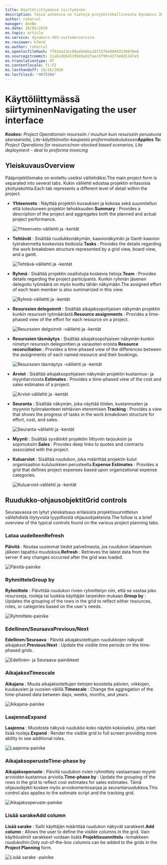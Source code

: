 ```yaml
---
title: Käyttöliittymässä siirtyminen
description: Tässä aiheessa on tietoja projektinhallinnasta Dynamics 365:n projektitoiminnoissa.
author: ruhercul
manager: AnnBe
ms.date: 10/05/2020
ms.topic: article
ms.service: dynamics-365-customerservice
ms.reviewer: kfend
ms.author: ruhercul
ms.openlocfilehash: ff624a13ec88ae64dba18715fbe9b94353b070e8
ms.sourcegitcommit: 11a61db54119503e82faec5f99c4273e8d1247e5
ms.translationtype: HT
ms.contentlocale: fi-FI
ms.lasthandoff: 10/16/2020
ms.locfileid: "4075266"
---
```

# <a name="navigating-the-user-interface"></a><span data-ttu-id="bc0d5-103">Käyttöliittymässä siirtyminen</span><span class="sxs-lookup"><span data-stu-id="bc0d5-103">Navigating the user interface</span></span>

<span data-ttu-id="bc0d5-104">_**Koskee:** Project Operationsin resurssiin / muuhun kuin resurssiin perustuvia skenaarioita, Lite-käyttöönotto-kaupasta proformalaskutukseen_</span><span class="sxs-lookup"><span data-stu-id="bc0d5-104">_**Applies To:** Project Operations for resource/non-stocked based scenarios, Lite deployment - deal to proforma invoicing_</span></span>

## <a name="overview"></a><span data-ttu-id="bc0d5-105">Yleiskuvaus</span><span class="sxs-lookup"><span data-stu-id="bc0d5-105">Overview</span></span>

<span data-ttu-id="bc0d5-106">Pääprojektilomake on erotettu useiksi välilehdiksi.</span><span class="sxs-lookup"><span data-stu-id="bc0d5-106">The main project form is separated into several tabs.</span></span> <span data-ttu-id="bc0d5-107">Kukin välilehti edustaa projektin eritasoisia yksityiskohtia.</span><span class="sxs-lookup"><span data-stu-id="bc0d5-107">Each tab represents a different level of detail within the project.</span></span>

- <span data-ttu-id="bc0d5-108">**Yhteenveto** : Näyttää projektin kuvauksen ja kokoaa sekä suunnitellun että toteutuneen projektin tehokkuuden.</span><span class="sxs-lookup"><span data-stu-id="bc0d5-108">**Summary** : Provides a description of the project and aggregates both the planned and actual project performance.</span></span>

    ![Yhteenveto-välilehti ja -kentät](media/navigation7.png)

- <span data-ttu-id="bc0d5-110">**Tehtävät** : Sisältää ruudukkonäkymän, kaavionäkymän ja Gantt-kaavion työrakennetta koskevista tiedoista.</span><span class="sxs-lookup"><span data-stu-id="bc0d5-110">**Tasks** : Provides the details regarding the work breakdown structure represented by a grid view, board view, and a gantt.</span></span>

    ![Tehtävä-välilehti ja -kentät](media/navigation8.png)

- <span data-ttu-id="bc0d5-112">**Ryhmä** : Sisältää projektin osallistujia koskevia tietoja.</span><span class="sxs-lookup"><span data-stu-id="bc0d5-112">**Team** : Provides details regarding the project participants.</span></span> <span data-ttu-id="bc0d5-113">Kunkin ryhmän jäsenen delegoitu työmäärä on myös koottu tähän näkymään.</span><span class="sxs-lookup"><span data-stu-id="bc0d5-113">The assigned effort of each team member is also summarized in this view.</span></span>

    ![Ryhmä-välilehti ja -kentät](media/navigation9.png)

- <span data-ttu-id="bc0d5-115">**Resurssien delegoinnit** : Sisältää aikajaksopohjaisen näkymän projektin kunkin resurssin työmäärästä.</span><span class="sxs-lookup"><span data-stu-id="bc0d5-115">**Resource assignments** : Provides a time-phased view of the effort for each resource on a project.</span></span>

    ![Resurssien delgoinnit -välilehti ja -kentät](media/navigation10.png)

- <span data-ttu-id="bc0d5-117">**Resurssien täsmäytys** : Sisältää aikajaksopohjaisen näkymän kunkin nimetyn resurssin delegointien ja varausten eroista.</span><span class="sxs-lookup"><span data-stu-id="bc0d5-117">**Resource reconciliation** : Provides a time-phased view of the differences between the assignments of each named resource and their bookings.</span></span>

    ![Resurssien täsmäytys -välilehti ja -kentät](media/navigation11.png)

- <span data-ttu-id="bc0d5-119">**Arviot** : Sisältää aikajaksopohjaisen näkymän projektin kustannus- ja myyntiarvioista.</span><span class="sxs-lookup"><span data-stu-id="bc0d5-119">**Estimates** : Provides a time-phased view of the cost and sales estimates of a project.</span></span>

    ![Arviot-välilehti ja -kentät](media/navigation12.png)

- <span data-ttu-id="bc0d5-121">**Seuranta** : Sisältää näkymän, joka näyttää töiden, kustannusten ja myynnin työnrakenteen tehtävien etenemisen.</span><span class="sxs-lookup"><span data-stu-id="bc0d5-121">**Tracking** : Provides a view that shows the progress of tasks in the work breakdown structure for effort, cost, and sales.</span></span>

    ![Seuranta-välilehti ja -kentät](media/navigation13.png)

- <span data-ttu-id="bc0d5-123">**Myynti** : Sisältää syvälinkit projektiin liittyviin tarjouksiin ja sopimuksiin.</span><span class="sxs-lookup"><span data-stu-id="bc0d5-123">**Sales** : Provides deep links to quotes and contracts associated with the project.</span></span>

- <span data-ttu-id="bc0d5-124">**Kuluarviot** : Sisältää ruudukon, joka määrittää projektin kulut organisaation kululuokkien perusteella.</span><span class="sxs-lookup"><span data-stu-id="bc0d5-124">**Expense Estimates** : Provides a grid that defines project expenses based upon organizational expense categories.</span></span>

    ![Kuluarviot-välilehti ja -kentät](media/navigation14.png)

## <a name="grid-controls"></a><span data-ttu-id="bc0d5-126">Ruudukko-ohjausobjektit</span><span class="sxs-lookup"><span data-stu-id="bc0d5-126">Grid controls</span></span>

<span data-ttu-id="bc0d5-127">Seuraavassa on lyhyt yleiskatsaus erilaisista projektisuunnittelun välilehdistä löytyvistä tyypillisistä ohjausobjekteista.</span><span class="sxs-lookup"><span data-stu-id="bc0d5-127">The follow is a brief overview of the typical controls found on the various project planning tabs.</span></span>

### <a name="refresh"></a><span data-ttu-id="bc0d5-128">Lataa uudelleen</span><span class="sxs-lookup"><span data-stu-id="bc0d5-128">Refresh</span></span>

<span data-ttu-id="bc0d5-129">**Päivitä** : Noutaa uusimmat tiedot palvelimesta, jos ruudukon lataamisen jälkeen tapahtui muutoksia.</span><span class="sxs-lookup"><span data-stu-id="bc0d5-129">**Refresh** : Retrieves the latest data from the server if any changes occurred after the grid was loaded.</span></span>

![Päivitä-painike](media/navigation7.png)

### <a name="group-by"></a><span data-ttu-id="bc0d5-131">Ryhmittele</span><span class="sxs-lookup"><span data-stu-id="bc0d5-131">Group by</span></span>

<span data-ttu-id="bc0d5-132">**Ryhmittele** : Päivittää ruudukon rivien ryhmittelyn niin, että se vastaa joko resursseja, rooleja tai luokkia käyttäjän tarpeiden mukaan.</span><span class="sxs-lookup"><span data-stu-id="bc0d5-132">**Group by** : Updates the grouping of the rows in the grid to reflect either resources, roles, or categories based on the user's needs.</span></span>

![Ryhmittele-painike](media/navigation6.png)

### <a name="previousnext"></a><span data-ttu-id="bc0d5-134">Edellinen/Seuraava</span><span class="sxs-lookup"><span data-stu-id="bc0d5-134">Previous/Next</span></span>

<span data-ttu-id="bc0d5-135">**Edellinen**/**Seuraava** : Päivitä aikajaksotettujen ruudukkojen näkyvät aikajaksot.</span><span class="sxs-lookup"><span data-stu-id="bc0d5-135">**Previous**/**Next** : Update the visible time periods on the time-phased grids.</span></span>

![Edellinen- ja Seuraava-painikkeet](media/navigation2.png)

### <a name="timescale"></a><span data-ttu-id="bc0d5-137">Aikajakso</span><span class="sxs-lookup"><span data-stu-id="bc0d5-137">Timescale</span></span>

<span data-ttu-id="bc0d5-138">**Aikajana** : Muuta aikajaksotettujen tietojen koosteita päivien, viikkojen, kuukausien ja vuosien välillä.</span><span class="sxs-lookup"><span data-stu-id="bc0d5-138">**Timescale** : Change the aggregation of the time-phased data between days, weeks, months, and years.</span></span>

![Aikajana-painike](media/navigation3.png)

### <a name="expand"></a><span data-ttu-id="bc0d5-140">Laajenna</span><span class="sxs-lookup"><span data-stu-id="bc0d5-140">Expand</span></span>

<span data-ttu-id="bc0d5-141">**Laajenna** : Muodosta näkyvä ruudukko koko näytön kokoiseksi, jotta näet lisää rooleja.</span><span class="sxs-lookup"><span data-stu-id="bc0d5-141">**Expand** : Render the visible grid to full screen providing more ability to see additional roles.</span></span>

![Laajenna-painike](media/navigation4.png)

### <a name="time-phase-by"></a><span data-ttu-id="bc0d5-143">Aikajaksoperuste</span><span class="sxs-lookup"><span data-stu-id="bc0d5-143">Time-phase by</span></span>

<span data-ttu-id="bc0d5-144">**Aikajaksoperuste** : Päivitä ruudukon rivien ryhmittely vastaamaan myynti arvioiden kustannus arvioita.</span><span class="sxs-lookup"><span data-stu-id="bc0d5-144">**Time-phase by** : Update the grouping of the rows in the grid to reflect cost estimates for sales estimates.</span></span> <span data-ttu-id="bc0d5-145">Tämä ohjausobjekti koskee myös arviokomentosarjaa ja seurantaruudukkoa.</span><span class="sxs-lookup"><span data-stu-id="bc0d5-145">This control also applies to the estimate script and the tracking grid.</span></span>

![Aikajaksoperuste-painike](media/navigation0.png)

### <a name="add-column"></a><span data-ttu-id="bc0d5-147">Lisää sarake</span><span class="sxs-lookup"><span data-stu-id="bc0d5-147">Add column</span></span>

<span data-ttu-id="bc0d5-148">**Lisää sarake** : Sallii käyttäjän määrittää ruudukon näkyvät sarakkeet.</span><span class="sxs-lookup"><span data-stu-id="bc0d5-148">**Add column** : Allows the user to define the visible columns in the grid.</span></span> <span data-ttu-id="bc0d5-149">Vain käyttövalmiit sarakkeet voidaan lisätä **Projektisuunnittelu** -lomakkeen ruudukoihin.</span><span class="sxs-lookup"><span data-stu-id="bc0d5-149">Only out-of-the-box columns can be added to the grids in the **Project Planning** form.</span></span>

![Lisää sarake -painike](media/navigation5.png)
